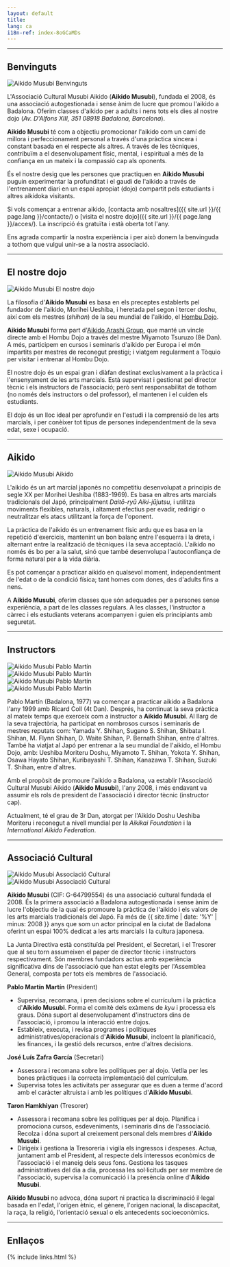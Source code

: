 ```yaml
---
layout: default
title:
lang: ca
i18n-ref: index-8oGCaMDs
---
```


<hr id="welcome" class="anchor">

## Benvinguts

<picture>
  <source type="image/webp" srcset="{{ site.url }}/images/index-8oGCaMDs-01.webp" class="img-fluid lazyload">
  <source type="image/jpeg" srcset="{{ site.url }}/images/index-8oGCaMDs-01.jpg" class="img-fluid lazyload">
  <img data-src="{{ site.url }}/images/index-8oGCaMDs-01.jpg" class="img-fluid lazyload" alt="Aikido Musubi Benvinguts">
</picture>

L'Associació Cultural Musubi Aikido (__Aikido Musubi__), fundada el 2008, és una associació autogestionada i sense ànim de lucre que promou l'aikido a Badalona. Oferim classes d'aikido per a adults i nens tots els dies al nostre dojo (_Av. D'Alfons XIII, 351 08918 Badalona, ​​Barcelona_).

__Aikido Musubi__ té com a objectiu promocionar l'aikido com un camí de millora i perfeccionament personal a través d'una pràctica sincera i constant basada en el respecte als altres. A través de les tècniques, contribuïm a el desenvolupament físic, mental, i espiritual a més de la confiança en un mateix i la compassió cap als oponents.

És el nostre desig que les persones que practiquen en __Aikido Musubi__ puguin experimentar la profunditat i el gaudi de l'aikido a través de l'entrenament diari en un espai apropiat (dojo) compartit pels estudiants i altres aikidoka visitants.

Si vols començar a entrenar aikido, [contacta amb nosaltres]({{ site.url }}/{{ page.lang }}/contacte/) o [visita el nostre dojo]({{ site.url }}/{{ page.lang }}/acces/). La inscripció és gratuïta i està oberta tot l'any.

Ens agrada compartir la nostra experiència i per això donem la benvinguda a tothom que vulgui unir-se a la nostra associació.

<hr id="our-dojo" class="anchor">

## El nostre dojo

<picture>
  <source type="image/webp" srcset="{{ site.url }}/images/index-8oGCaMDs-09.webp" class="img-fluid lazyload">
  <source type="image/jpeg" srcset="{{ site.url }}/images/index-8oGCaMDs-09.jpg" class="img-fluid lazyload">
  <img data-src="{{ site.url }}/images/index-8oGCaMDs-09.jpg" class="img-fluid lazyload" alt="Aikido Musubi El nostre dojo">
</picture>

La filosofia d'__Aikido Musubi__ es basa en els preceptes establerts pel fundador de l'aikido, Morihei Ueshiba, i heretada pel segon i tercer doshu, així com els mestres (_shihan_) de la seu mundial de l'aikido, el [Hombu Dojo](http://www.aikikai.or.jp/).

__Aikido Musubi__ forma part d'[Aikido Arashi Group](http://aikidoarashigroup.com/), que manté un vincle directe amb el Hombu Dojo a través del mestre Miyamoto Tsuruzo (8è Dan). A més, participem en cursos i seminaris d'aikido per Europa i el món impartits per mestres de reconegut prestigi; i viatgem regularment a Tòquio per visitar i entrenar al Hombu Dojo.

El nostre dojo és un espai gran i diàfan destinat exclusivament a la pràctica i l'ensenyament de les arts marcials. Està supervisat i gestionat pel director tècnic i els instructors de l'associació; però sent responsabilitat de tothom (no només dels instructors o del professor), el mantenen i el cuiden els estudiants.

El dojo és un lloc ideal per aprofundir en l'estudi i la comprensió de les arts marcials, i per conèixer tot tipus de persones independentment de la seva edat, sexe i ocupació.

<hr id="aikido" class="anchor">

## Aikido

<picture>
  <source type="image/webp" srcset="{{ site.url }}/images/index-8oGCaMDs-02.webp" class="img-fluid lazyload">
  <source type="image/jpeg" srcset="{{ site.url }}/images/index-8oGCaMDs-02.jpg" class="img-fluid lazyload">
  <img data-src="{{ site.url }}/images/index-8oGCaMDs-02.jpg" class="img-fluid lazyload" alt="Aikido Musubi Aikido">
</picture>

L'aikido és un art marcial japonès no competitiu desenvolupat a principis de segle XX per Morihei Ueshiba (1883-1969). Es basa en altres arts marcials tradicionals del Japó, principalment _Daitō-ryū Aiki-jūjutsu_, i utilitza moviments flexibles, naturals, i altament efectius per evadir, redirigir o neutralitzar els atacs utilitzant la força de l'oponent.

La pràctica de l'aikido és un entrenament físic ardu que es basa en la repetició d'exercicis, mantenint un bon balanç entre l'esquerra i la dreta, i alternant entre la realització de tècniques i la seva acceptació. L'aikido no només és bo per a la salut, sinó que també desenvolupa l'autoconfiança de forma natural per a la vida diària.

Es pot començar a practicar aikido en qualsevol moment, independentment de l'edat o de la condició física; tant homes com dones, des d'adults fins a nens.

A __Aikido Musubi__, oferim classes que són adequades per a persones sense experiència, a part de les classes regulars. A les classes, l'instructor a càrrec i els estudiants veterans acompanyen i guien els principiants amb seguretat.

<hr id="instructors" class="anchor">

## Instructors

<div id="index-8oGCaMDs-instructors" class="container">
  <div class="row">
    <div class="col col-sm">
      <picture>
        <source type="image/webp" srcset="{{ site.url }}/images/index-8oGCaMDs-04.webp" class="img-fluid lazyload">
        <source type="image/jpeg" srcset="{{ site.url }}/images/index-8oGCaMDs-04.jpg" class="img-fluid lazyload">
        <img data-src="{{ site.url }}/images/index-8oGCaMDs-04.jpg" class="img-fluid lazyload" alt="Aikido Musubi Pablo Martín">
      </picture>
    </div>
    <div class="col col-sm">
      <picture>
        <source type="image/webp" srcset="{{ site.url }}/images/index-8oGCaMDs-06.webp" class="img-fluid lazyload">
        <source type="image/jpeg" srcset="{{ site.url }}/images/index-8oGCaMDs-06.jpg" class="img-fluid lazyload">
        <img data-src="{{ site.url }}/images/index-8oGCaMDs-06.jpg" class="img-fluid lazyload" alt="Aikido Musubi Pablo Martín">
      </picture>
    </div>
  </div>
  <div class="row">
    <div class="col col-sm">
      <picture>
        <source type="image/webp" srcset="{{ site.url }}/images/index-8oGCaMDs-07.webp" class="img-fluid lazyload">
        <source type="image/jpeg" srcset="{{ site.url }}/images/index-8oGCaMDs-07.jpg" class="img-fluid lazyload">
        <img data-src="{{ site.url }}/images/index-8oGCaMDs-07.jpg" class="img-fluid lazyload" alt="Aikido Musubi Pablo Martín">
      </picture>
    </div>
    <div class="col col-sm">
      <picture>
        <source type="image/webp" srcset="{{ site.url }}/images/index-8oGCaMDs-08.webp" class="img-fluid lazyload">
        <source type="image/jpeg" srcset="{{ site.url }}/images/index-8oGCaMDs-08.jpg" class="img-fluid lazyload">
        <img data-src="{{ site.url }}/images/index-8oGCaMDs-08.jpg" class="img-fluid lazyload" alt="Aikido Musubi Pablo Martín">
      </picture>
    </div>
  </div>
</div>

Pablo Martín (Badalona, 1977) va començar a practicar aikido a Badalona l'any 1999 amb Ricard Coll (4t Dan). Després, ha continuat la seva pràctica al mateix temps que exerceix com a instructor a __Aikido Musubi__. Al llarg de la seva trajectòria, ha participat en nombrosos cursos i seminaris de mestres reputats com: Yamada Y. Shihan, Sugano S. Shihan, Shibata I. Shihan, M. Flynn Shihan, D. Waite Shihan, P. Bernath Shihan, entre d'altres. També ha viatjat al Japó per entrenar a la seu mundial de l'aikido, el Hombu Dojo, amb: Ueshiba Moriteru Doshu, Miyamoto T. Shihan, Yokota Y. Shihan, Osawa Hayato Shihan, Kuribayashi T. Shihan, Kanazawa T. Shihan, Suzuki T. Shihan, entre d'altres.

Amb el propòsit de promoure l'aikido a Badalona, ​​va establir l'Associació Cultural Musubi Aikido (__Aikido Musubi__), l'any 2008, i més endavant va assumir els rols de president de l'associació i director tècnic (instructor cap).

Actualment, té el grau de 3r Dan, atorgat per l'Aikido Doshu Ueshiba Moriteru i reconegut a nivell mundial per la _Aikikai Foundation_ i la _International Aikido Federation_.

<hr id="association" class="anchor">

## Associació Cultural

<div id="index-8oGCaMDs-cultural-association" class="container">
  <div class="row">
    <div class="col col-sm">
      <picture>
        <source type="image/webp" srcset="{{ site.url }}/images/index-8oGCaMDs-12.webp" class="img-fluid lazyload">
        <source type="image/jpeg" srcset="{{ site.url }}/images/index-8oGCaMDs-12.jpg" class="img-fluid lazyload">
        <img data-src="{{ site.url }}/images/index-8oGCaMDs-12.jpg" class="img-fluid lazyload" alt="Aikido Musubi Associació Cultural">
      </picture>
    </div>
    <div class="col col-sm">
      <picture>
        <source type="image/webp" srcset="{{ site.url }}/images/index-8oGCaMDs-11.webp" class="img-fluid lazyload">
        <source type="image/jpeg" srcset="{{ site.url }}/images/index-8oGCaMDs-11.jpg" class="img-fluid lazyload">
        <img data-src="{{ site.url }}/images/index-8oGCaMDs-11.jpg" class="img-fluid lazyload" alt="Aikido Musubi Associació Cultural">
      </picture>
    </div>
  </div>
</div>

__Aikido Musubi__ (CIF: G-64799554) és una associació cultural fundada el 2008. És la primera associació a Badalona autogestionada i sense ànim de lucre l'objectiu de la qual és promoure la pràctica de l'aikido i els valors de les arts marcials tradicionals del Japó. Fa més de {{ site.time | date: '%Y' | minus: 2008 }} anys que som un actor principal en la ciutat de Badalona oferint un espai 100% dedicat a les arts marcials i la cultura japonesa.

La Junta Directiva està constituïda pel President, el Secretari, i el Tresorer que al seu torn assumeixen el paper de director tècnic i instructors respectivament. Són membres fundadors actius amb experiència significativa dins de l'associació que han estat elegits per l'Assemblea General, composta per tots els membres de l'associació.

__Pablo Martín Martín__ (President)
- Supervisa, recomana, i pren decisions sobre el currículum i la pràctica d'__Aikido Musubi__. Forma el comitè dels exàmens de _kyu_ i processa els graus. Dóna suport al desenvolupament d'instructors dins de l'associació, i promou la interacció entre dojos.
- Estableix, executa, i revisa programes i polítiques administratives/operacionals d'__Aikido Musubi__, incloent la planificació, les finances, i la gestió dels recursos, entre d'altres decisions.

__José Luís Zafra García__ (Secretari)
- Assessora i recomana sobre les polítiques per al dojo. Vetlla per les bones pràctiques i la correcta implementació del currículum.
- Supervisa totes les activitats per assegurar que es duen a terme d'acord amb el caràcter altruista i amb les polítiques d'__Aikido Musubi__.

__Taron Hamkhiyan__ (Tresorer)
- Assessora i recomana sobre les polítiques per al dojo. Planifica i promociona cursos, esdeveniments, i seminaris dins de l'associació. Recolza i dóna suport al creixement personal dels membres d'__Aikido Musubi__.
- Dirigeix ​​i gestiona la Tresoreria i vigila els ingressos i despeses. Actua, juntament amb el President, al respecte dels interessos econòmics de l'associació i el maneig dels seus fons. Gestiona les tasques administratives del dia a dia, processa les sol·licituds per ser membre de l'associació, supervisa la comunicació i la presència online d'__Aikido Musubi__.

__Aikido Musubi__ no advoca, dóna suport ni practica la discriminació il·legal basada en l'edat, l'origen ètnic, el gènere, l'origen nacional, la discapacitat, la raça, la religió, l'orientació sexual o els antecedents socioeconòmics.

<hr id="links" class="anchor">

## Enllaços

{% include links.html %}
